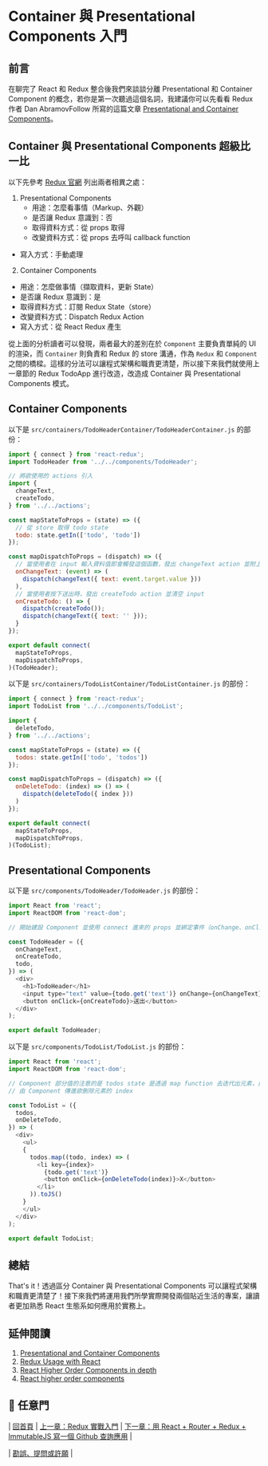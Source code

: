 # Container 與 Presentational Components 入門

## 前言
在聊完了 React 和 Redux 整合後我們來談談分離 Presentational 和 Container Component 的概念，若你是第一次聽過這個名詞，我建議你可以先看看 Redux 作者 Dan AbramovFollow 所寫的這篇文章 [Presentational and Container Components](https://medium.com/@dan_abramov/smart-and-dumb-components-7ca2f9a7c7d0#.vtcuxsurv)。

## Container 與 Presentational Components 超級比一比
以下先參考 [Redux 官網](http://redux.js.org/docs/basics/UsageWithReact.html) 列出兩者相異之處：

1. Presentational Components	
	- 用途：怎麼看事情（Markup、外觀）
	- 是否讓 Redux 意識到：否
	- 取得資料方式：從 props 取得
	- 改變資料方式：從 props 去呼叫 callback function
  - 寫入方式：手動處理

2. Container Components
 - 用途：怎麼做事情（擷取資料，更新 State）
 - 是否讓 Redux 意識到：是
 - 取得資料方式：訂閱 Redux State（store）
 - 改變資料方式：Dispatch Redux Action
 - 寫入方式：從 React Redux 產生

 從上面的分析讀者可以發現，兩者最大的差別在於 `Component` 主要負責單純的 UI 的渲染，而 `Container` 則負責和 Redux 的 store 溝通，作為 `Redux` 和 `Component` 之間的橋樑。這樣的分法可以讓程式架構和職責更清楚，所以接下來我們就使用上一章節的 Redux TodoApp 進行改造，改造成 Container 與 Presentational Components 模式。

## Container Components

以下是 `src/containers/TodoHeaderContainer/TodoHeaderContainer.js` 的部份：

```javascript
import { connect } from 'react-redux';
import TodoHeader from '../../components/TodoHeader';

// 將欲使用的 actions 引入
import {
  changeText,
  createTodo,
} from '../../actions';

const mapStateToProps = (state) => ({
  // 從 store 取得 todo state
  todo: state.getIn(['todo', 'todo'])
});

const mapDispatchToProps = (dispatch) => ({
  // 當使用者在 input 輸入資料值即會觸發這個函數，發出 changeText action 並附上使用者輸入內容 event.target.value
  onChangeText: (event) => (
    dispatch(changeText({ text: event.target.value }))
  ),
  // 當使用者按下送出時，發出 createTodo action 並清空 input 
  onCreateTodo: () => {
    dispatch(createTodo());
    dispatch(changeText({ text: '' }));
  }
});

export default connect(
  mapStateToProps,
  mapDispatchToProps,
)(TodoHeader);
```

以下是 `src/containers/TodoListContainer/TodoListContainer.js` 的部份：

```javascript
import { connect } from 'react-redux';
import TodoList from '../../components/TodoList';

import {
  deleteTodo,
} from '../../actions';

const mapStateToProps = (state) => ({
  todos: state.getIn(['todo', 'todos'])
});

const mapDispatchToProps = (dispatch) => ({
  onDeleteTodo: (index) => () => (
    dispatch(deleteTodo({ index }))
  )
});

export default connect(
  mapStateToProps,
  mapDispatchToProps,
)(TodoList);
```

## Presentational Components

以下是 `src/components/TodoHeader/TodoHeader.js` 的部份：

```javascript
import React from 'react';
import ReactDOM from 'react-dom';

// 開始建設 Component 並使用 connect 進來的 props 並綁定事件（onChange、onClick）。注意我們的 state 因為是使用 `ImmutableJS` 所以要用 `get()` 取值

const TodoHeader = ({
  onChangeText,
  onCreateTodo,
  todo,
}) => (
  <div>
    <h1>TodoHeader</h1>
    <input type="text" value={todo.get('text')} onChange={onChangeText} />
    <button onClick={onCreateTodo}>送出</button>
  </div>
);

export default TodoHeader;
```

以下是 `src/components/TodoList/TodoList.js` 的部份：

```javascript
import React from 'react';
import ReactDOM from 'react-dom';

// Component 部分值的注意的是 todos state 是透過 map function 去迭代出元素，由於要讓 React JSX 可以渲染並保持傳入觸發 event state 的 immutable，所以需使用 toJS() 轉換 component of array。
// 由 Component 傳進欲刪除元素的 index

const TodoList = ({
  todos,
  onDeleteTodo,
}) => (
  <div>
    <ul>
    {
      todos.map((todo, index) => (
        <li key={index}>
          {todo.get('text')}
          <button onClick={onDeleteTodo(index)}>X</button>
        </li>
      )).toJS()
    }
    </ul>
  </div>
);

export default TodoList;
```

## 總結
That's it！透過區分 Container 與 Presentational Components 可以讓程式架構和職責更清楚了！接下來我們將運用我們所學實際開發兩個貼近生活的專案，讓讀者更加熟悉 React 生態系如何應用於實務上。

## 延伸閱讀
1. [Presentational and Container Components](https://medium.com/@dan_abramov/smart-and-dumb-components-7ca2f9a7c7d0#.vtcuxsurv)
2. [Redux Usage with React](http://redux.js.org/docs/basics/UsageWithReact.html)
3. [React Higher Order Components in depth](https://medium.com/@franleplant/react-higher-order-components-in-depth-cf9032ee6c3e#.r8srulpaj)
4. [React higher order components](http://www.darul.io/post/2016-01-05_react-higher-order-components)

## :door: 任意門
| [回首頁](https://github.com/kdchang/reactjs101) | [上一章：Redux 實戰入門](https://github.com/kdchang/reactjs101/blob/master/Ch07/react-redux-real-world-example.md) | [下一章：用 React + Router + Redux + ImmutableJS 寫一個 Github 查詢應用](https://github.com/kdchang/reactjs101/blob/master/Ch09/react-router-redux-github-finder.md) |

| [勘誤、提問或許願](https://github.com/kdchang/reactjs101/issues) |
